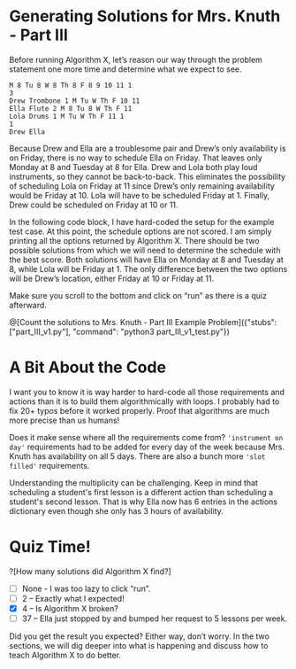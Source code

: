 # Generating Solutions for Mrs. Knuth - Part III

Before running Algorithm X, let’s reason our way through the problem statement one more time and determine what we expect to see.

```
M 8 Tu 8 W 8 Th 8 F 8 9 10 11 1
3
Drew Trombone 1 M Tu W Th F 10 11
Ella Flute 2 M 8 Tu 8 W Th F 11
Lola Drums 1 M Tu W Th F 11 1
1
Drew Ella
```

Because Drew and Ella are a troublesome pair and Drew’s only availability is on Friday, there is no way to schedule Ella on Friday. That leaves only Monday at 8 and Tuesday at 8 for Ella. Drew and Lola both play loud instruments, so they cannot be back-to-back. This eliminates the possibility of scheduling Lola on Friday at 11 since Drew’s only remaining availability would be Friday at 10. Lola will have to be scheduled Friday at 1. Finally, Drew could be scheduled on Friday at 10 or 11.

In the following code block, I have hard-coded the setup for the example test case. At this point, the schedule options are not scored. I am simply printing all the options returned by Algorithm X. There should be two possible solutions from which we will need to determine the schedule with the best score. Both solutions will have Ella on Monday at 8 and Tuesday at 8, while Lola will be Friday at 1. The only difference between the two options will be Drew’s location, either Friday at 10 or Friday at 11.

Make sure you scroll to the bottom and click on “run” as there is a quiz afterward.

@[Count the solutions to Mrs. Knuth - Part III Example Problem]({"stubs": ["part_III_v1.py"], "command": "python3 part_III_v1_test.py"})

# A Bit About the Code

I want you to know it is way harder to hard-code all those requirements and actions than it is to build them algorithmically with loops. I probably had to fix 20+ typos before it worked properly. Proof that algorithms are much more precise than us humans!

Does it make sense where all the requirements come from? `'instrument on day'` requirements had to be added for every day of the week because Mrs. Knuth has availability on all 5 days. There are also a bunch more `'slot filled'` requirements.

Understanding the multiplicity can be challenging. Keep in mind that scheduling a student's first lesson is a different action than scheduling a student's second lesson. That is why Ella now has 6 entries in the actions dictionary even though she only has 3 hours of availability.

# Quiz Time!

?[How many solutions did Algorithm X find?]
- [ ] None - I was too lazy to click “run”.
- [ ] 2 – Exactly what I expected!
- [x] 4 – Is Algorithm X broken?
- [  ] 37 – Ella just stopped by and bumped her request to 5 lessons per week.

Did you get the result you expected? Either way, don’t worry. In the two sections, we will dig deeper into what is happening and discuss how to teach Algorithm X to do better.
